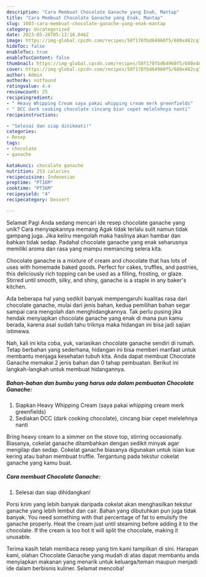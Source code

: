 ```yaml
---
description: "Cara Membuat Chocolate Ganache yang Enak, Mantap"
title: "Cara Membuat Chocolate Ganache yang Enak, Mantap"
slug: 1603-cara-membuat-chocolate-ganache-yang-enak-mantap
category: Uncategorized
date: 2023-05-26T05:13:16.646Z
image: https://img-global.cpcdn.com/recipes/58f178fbd64960f5/680x482cq70/chocolate-ganache-foto-resep-utama.jpg
hideToc: false
enableToc: true
enableTocContent: false
thumbnail: https://img-global.cpcdn.com/recipes/58f178fbd64960f5/680x482cq70/chocolate-ganache-foto-resep-utama.jpg
cover: https://img-global.cpcdn.com/recipes/58f178fbd64960f5/680x482cq70/chocolate-ganache-foto-resep-utama.jpg
author: Admin
authorAv: notfound
ratingvalue: 4.4
reviewcount: 25
recipeingredient:
- " Heavy Whipping Cream saya pakai whipping cream merk greenfields"
- " DCC dark cooking chocolate cincang biar cepet melelehnya nanti"
recipeinstructions:

- "Selesai dan siap dinikmati!"
categories:
- Resep
tags:
- chocolate
- ganache

katakunci: chocolate ganache 
nutrition: 253 calories
recipecuisine: Indonesian
preptime: "PT16M"
cooktime: "PT36M"
recipeyield: "4"
recipecategory: Dessert

---
```



Selamat Pagi Anda sedang mencari ide resep chocolate ganache yang unik? Cara menyiapkannya memang Agak tidak terlalu sulit namun tidak gampang juga. Jika keliru mengolah maka hasilnya akan hambar dan bahkan tidak sedap. Padahal chocolate ganache yang enak seharusnya memiliki aroma dan rasa yang mampu memancing selera kita.


Chocolate ganache is a mixture of cream and chocolate that has lots of uses with homemade baked goods. Perfect for cakes, truffles, and pastries, this deliciously rich topping can be used as a filling, frosting, or glaze. Stirred until smooth, silky, and shiny, ganache is a staple in any baker&#39;s kitchen.

Ada beberapa hal yang sedikit banyak mempengaruhi kualitas rasa dari chocolate ganache, mulai dari jenis bahan, kedua pemilihan bahan segar sampai cara mengolah dan menghidangkannya. Tak perlu pusing jika hendak menyiapkan chocolate ganache yang enak di mana pun kamu berada, karena asal sudah tahu triknya maka hidangan ini bisa jadi sajian istimewa.


Nah, kali ini kita coba, yuk, variasikan chocolate ganache sendiri di rumah. Tetap berbahan yang sederhana, hidangan ini bisa memberi manfaat untuk membantu menjaga kesehatan tubuh kita. Anda dapat membuat Chocolate Ganache memakai 2 jenis bahan dan 0 tahap pembuatan. Berikut ini langkah-langkah untuk membuat hidangannya.

<!--inarticleads1-->

##### Bahan-bahan dan bumbu yang harus ada dalam pembuatan Chocolate Ganache:

1. Siapkan  Heavy Whipping Cream (saya pakai whipping cream merk greenfields)
1. Sediakan  DCC (dark cooking chocolate), cincang biar cepet melelehnya nanti


Bring heavy cream to a simmer on the stove top, stirring occasionally. Biasanya, cokelat ganache ditambahkan dengan sedikit minyak agar mengilap dan sedap. Cokelat ganache biasanya digunakan untuk isian kue kering atau bahan membuat truffle. Tergantung pada tekstur cokelat ganache yang kamu buat. 

<!--inarticleads2-->

##### Cara membuat Chocolate Ganache:


1. Selesai dan siap dihidangkan!

Porsi krim yang lebih banyak daripada cokelat akan menghasilkan tekstur ganache yang lebih lembut dan cair. Bahan yang dibutuhkan pun juga tidak banyak. You need something with that percentage of fat to emulsify the ganache properly. Heat the cream just until steaming before adding it to the chocolate. If the cream is too hot it will split the chocolate, making it unusable. 

Terima kasih telah membaca resep yang tim kami tampilkan di sini. Harapan kami, olahan Chocolate Ganache yang mudah di atas dapat membantu anda menyiapkan makanan yang menarik untuk keluarga/teman maupun menjadi ide dalam berbisnis kuliner. Selamat mencoba!
